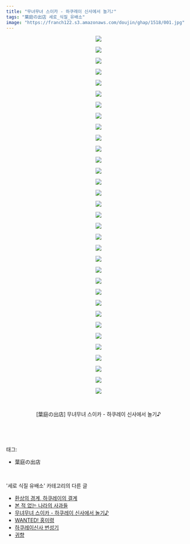 ```yaml
---
title: "무녀무녀 스이카 - 하쿠레이 신사에서 놀기♪"
tags: "葉庭の出店 세로_식질_유배소"
image: "https://franch122.s3.amazonaws.com/doujin/ghap/1518/001.jpg"
---
```

<div class="article">
<p style="text-align: center; clear: none; float: none;"><img src="{{ site.imgserver4 }}/ghap/1518/001.jpg"/></p>
<p style="text-align: center; clear: none; float: none;"><img src="{{ site.imgserver4 }}/ghap/1518/002.jpg"/></p>
<p style="text-align: center; clear: none; float: none;"><img src="{{ site.imgserver4 }}/ghap/1518/003.jpg"/></p>
<p style="text-align: center; clear: none; float: none;"><img src="{{ site.imgserver4 }}/ghap/1518/004.jpg"/></p>
<p style="text-align: center; clear: none; float: none;"><img src="{{ site.imgserver4 }}/ghap/1518/005.jpg"/></p>
<p style="text-align: center; clear: none; float: none;"><img src="{{ site.imgserver4 }}/ghap/1518/006.jpg"/></p>
<p style="text-align: center; clear: none; float: none;"><img src="{{ site.imgserver4 }}/ghap/1518/007.jpg"/></p>
<p style="text-align: center; clear: none; float: none;"><img src="{{ site.imgserver4 }}/ghap/1518/008.jpg"/></p>
<p style="text-align: center; clear: none; float: none;"><img src="{{ site.imgserver4 }}/ghap/1518/009.jpg"/></p>
<p style="text-align: center; clear: none; float: none;"><img src="{{ site.imgserver4 }}/ghap/1518/010.jpg"/></p>
<p style="text-align: center; clear: none; float: none;"><img src="{{ site.imgserver4 }}/ghap/1518/011.jpg"/></p>
<p style="text-align: center; clear: none; float: none;"><img src="{{ site.imgserver4 }}/ghap/1518/012.jpg"/></p>
<p style="text-align: center; clear: none; float: none;"><img src="{{ site.imgserver4 }}/ghap/1518/013.jpg"/></p>
<p style="text-align: center; clear: none; float: none;"><img src="{{ site.imgserver4 }}/ghap/1518/014.jpg"/></p>
<p style="text-align: center; clear: none; float: none;"><img src="{{ site.imgserver4 }}/ghap/1518/015.jpg"/></p>
<p style="text-align: center; clear: none; float: none;"><img src="{{ site.imgserver4 }}/ghap/1518/016.jpg"/></p>
<p style="text-align: center; clear: none; float: none;"><img src="{{ site.imgserver4 }}/ghap/1518/017.jpg"/></p>
<p style="text-align: center; clear: none; float: none;"><img src="{{ site.imgserver4 }}/ghap/1518/018.jpg"/></p>
<p style="text-align: center; clear: none; float: none;"><img src="{{ site.imgserver4 }}/ghap/1518/019.jpg"/></p>
<p style="text-align: center; clear: none; float: none;"><img src="{{ site.imgserver4 }}/ghap/1518/020.jpg"/></p>
<p style="text-align: center; clear: none; float: none;"><img src="{{ site.imgserver4 }}/ghap/1518/021.jpg"/></p>
<p style="text-align: center; clear: none; float: none;"><img src="{{ site.imgserver4 }}/ghap/1518/022.jpg"/></p>
<p style="text-align: center; clear: none; float: none;"><img src="{{ site.imgserver4 }}/ghap/1518/023.jpg"/></p>
<p style="text-align: center; clear: none; float: none;"><img src="{{ site.imgserver4 }}/ghap/1518/024.jpg"/></p>
<p style="text-align: center; clear: none; float: none;"><img src="{{ site.imgserver4 }}/ghap/1518/025.jpg"/></p>
<p style="text-align: center; clear: none; float: none;"><img src="{{ site.imgserver4 }}/ghap/1518/026.jpg"/></p>
<p style="text-align: center; clear: none; float: none;"><img src="{{ site.imgserver4 }}/ghap/1518/027.jpg"/></p>
<p style="text-align: center; clear: none; float: none;"><img src="{{ site.imgserver4 }}/ghap/1518/028.jpg"/></p>
<p style="text-align: center; clear: none; float: none;"><img src="{{ site.imgserver4 }}/ghap/1518/029.jpg"/></p>
<p style="text-align: center; clear: none; float: none;"><img src="{{ site.imgserver4 }}/ghap/1518/030.jpg"/></p>
<p style="text-align: center; clear: none; float: none;"><img src="{{ site.imgserver4 }}/ghap/1518/031.jpg"/></p>
<p style="text-align: center; clear: none; float: none;"><img src="{{ site.imgserver4 }}/ghap/1518/032.jpg"/></p>
<p style="text-align: center; clear: none; float: none;"><img src="{{ site.imgserver4 }}/ghap/1518/033.jpg"/></p>
<p style="text-align: center; clear: none; float: none;"><br/></p>
<p style="text-align: center; clear: none; float: none;">[葉庭の出店] 무녀무녀 스이카 - 하쿠레이 신사에서 놀기♪</p>
<p><br/></p>
</div><br/>
<div class="tagTrail">
<p>태그: </p>
<ul>
<li>葉庭の出店</li>
</ul>
</div><br/>
<div class="another">
<p>'세로 식질 유배소' 카테고리의 다른 글</p>
<ul>
<li><a href="/ghap_1589">환상의 경계, 하쿠레이의 결계</a></li>
<li><a href="/ghap_1534">본 적 없는 나라의 사과들</a></li>
<li><a href="/ghap_1518">무녀무녀 스이카 - 하쿠레이 신사에서 놀기♪</a></li>
<li><a href="/ghap_1499">WANTED! 홍미령</a></li>
<li><a href="/ghap_1484">하쿠레이신사 번성기</a></li>
<li><a href="/ghap_1480">귀향</a></li>
</ul>
</div><br/>
<div class="cb_module cb_fluid">
<div class="cb_wrt cb_profile">
</div><!-- commentList close -->
</div><br/>
